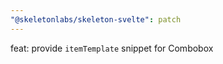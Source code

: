 ```yaml
---
"@skeletonlabs/skeleton-svelte": patch
---
```


feat: provide `itemTemplate` snippet for Combobox
  